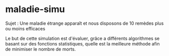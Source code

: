 # maladie-simu

Sujet : 
Une maladie étrange apparaît et nous disposons de 10 remèdes plus ou moins efficaces

Le but de cette simulation est d'évaluer, grâce a différents algorithmes se basant sur des fonctions statistiques, quelle est la meilleure méthode afin de minimiser le nombre de morts.
